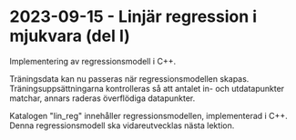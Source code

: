 # 2023-09-15 - Linjär regression i mjukvara (del I)
Implementering av regressionsmodell i C++. 

Träningsdata kan nu passeras när regressionsmodellen skapas.  
Träningsuppsättningarna kontrolleras så att antalet in- och utdatapunkter matchar, annars raderas överflödiga datapunkter.

Katalogen "lin_reg" innehåller regressionsmodellen, implementerad i C++.  
Denna regressionsmodell ska vidareutvecklas nästa lektion.